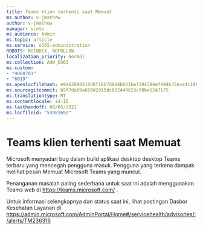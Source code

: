 ```yaml
---
title: Teams klien terhenti saat Memuat
ms.author: v-jmathew
author: v-jmathew
manager: scotv
ms.audience: Admin
ms.topic: article
ms.service: o365-administration
ROBOTS: NOINDEX, NOFOLLOW
localization_priority: Normal
ms.collection: Adm_O365
ms.custom:
- "9000701"
- "8019"
ms.openlocfilehash: e9a62890210d8f1867d864b021bef194384ef494b35ece4c1962e4f33ac53272
ms.sourcegitcommit: b5f7da89a650d2915dc652449623c78be6247175
ms.translationtype: MT
ms.contentlocale: id-ID
ms.lasthandoff: 08/05/2021
ms.locfileid: "53981692"
---
```

# <a name="teams-client-is-stuck-on-loading"></a>Teams klien terhenti saat Memuat

Microsoft menyadari bug dalam build aplikasi desktop desktop Teams terbaru yang mencegah pengguna masuk. Pengguna yang terkena dampak melihat pesan Memuat Microsoft Teams yang muncul.

Penanganan masalah paling sederhana untuk saat ini adalah menggunakan Teams web di <https://teams.microsoft.com/> .

Untuk informasi selengkapnya dan status saat ini, lihat postingan Dasbor Kesehatan Layanan di <https://admin.microsoft.com/AdminPortal/Home#/servicehealth/advisories/:/alerts/TM236316>
